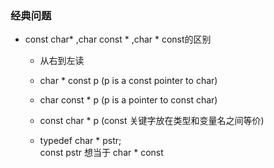 ### 经典问题
* const char* ,char const * ,char * const的区别
  - 从右到左读
  - char * const p (p is a const pointer to char)
  - char const * p (p is a pointer to const char)
  - const char * p (const 关键字放在类型和变量名之间等价)

  - typedef char * pstr;  
    const pstr 想当于 char * const 